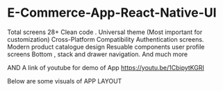 # E-Commerce-App-React-Native-UI
Total screens 28+ Clean code . Universal theme (Most important for customization) Cross-Platform Compatibility  Authentication screens. Modern product catalogue design  Resuable components user profile screens  Bottom , stack and drawer navigation. And much more

 AND  A link of youtube  for demo of App
 https://youtu.be/1CbipytKGRI
 
 Below are some visuals of APP LAYOUT 
 
<img src="https://i.ibb.co/L9Xv7g3/Whats-App-Image-2023-06-04-at-11-45-40-PM.jpg" alt="">
<img src="https://i.ibb.co/hy5QsLs/Whats-App-Image-2023-06-04-at-11-45-39-PM-3.jpg" alt="">
<img src="https://i.ibb.co/Bw5ypWv/Whats-App-Image-2023-06-04-at-11-45-39-PM-2.jpg" alt="">
<img src="https://i.ibb.co/tZhgMx0/Whats-App-Image-2023-06-04-at-11-45-35-PM.jpg" alt="">
<img src="https://i.ibb.co/nRP8gSB/Whats-App-Image-2023-06-04-at-11-45-33-PM.jpg" alt="">
<img src="https://i.ibb.co/64M33Fm/Whats-App-Image-2023-06-04-at-11-45-38-PM-1.jpg" alt="">
<img src="https://i.ibb.co/LP4Z1nB/Whats-App-Image-2023-06-04-at-11-45-37-PM.jpg" alt="">
<img src="https://i.ibb.co/jwBmfLK/Whats-App-Image-2023-06-04-at-11-45-36-PM-1.jpg" alt="">
<img src="https://i.ibb.co/WpwS3b1/Whats-App-Image-2023-06-04-at-11-45-46-PM-2.jpg" alt="">
<img src="https://i.ibb.co/3Wp7gvc/Whats-App-Image-2023-06-04-at-11-45-36-PM.jpg" alt="">
<img src="https://i.ibb.co/Hgk7ssw/Whats-App-Image-2023-06-04-at-11-45-43-PM-1.jpg" alt="">
<img src="https://i.ibb.co/bFvvr39/Whats-App-Image-2023-06-04-at-11-45-42-PM-2.jpg" alt="">
<img src="https://i.ibb.co/2tnQZqQ/Whats-App-Image-2023-06-04-at-11-45-43-PM.jpg" alt="">
<img src="https://i.ibb.co/41tSgxc/Whats-App-Image-2023-06-04-at-11-45-46-PM.jpg" alt="">
<img src="https://i.ibb.co/XX3Q1pn/Whats-App-Image-2023-06-04-at-11-45-46-PM-1.jpg" alt="">
<img src="https://i.ibb.co/bFvvr39/Whats-App-Image-2023-06-04-at-11-45-42-PM-2.jpg" alt="">
<img src="https://i.ibb.co/TL170KP/Whats-App-Image-2023-06-04-at-11-45-40-PM-2.jpg" alt="">
<img src="https://i.ibb.co/kQyj1Y3/Whats-App-Image-2023-06-04-at-11-45-37-PM-2.jpg" alt="">
<img src="https://i.ibb.co/LRhYxVf/0ce16a85-7cbf-4906-b1df-c08cb950eabf.jpg" alt="">
<img src="https://i.ibb.co/qYPXf9S/Whats-App-Image-2023-06-04-at-11-45-44-PM-1.jpg" alt="">
<img src="https://i.ibb.co/23dMty0/Whats-App-Image-2023-06-04-at-11-45-44-PM-2.jpg" alt="">

        
  
         
 
 
  
 
